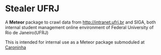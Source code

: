 # Stealer UFRJ

A __Meteor__ package to crawl data from http://intranet.ufrj.br and SIGA, 
both internal student management online environment of Federal University of Rio de Janeiro(UFRJ)

This is intended for internal use as a Meteor package submoduled at [Caroninha](http://github.com/gabrielalmeida/caroninha)
